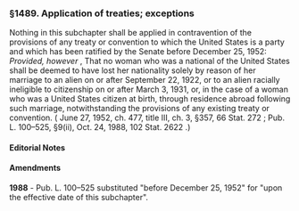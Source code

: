 <!--
url: https://uscode.house.gov/view.xhtml?req=granuleid:USC-prelim-title8-section1489&num=0&edition=prelim
date_accessed: 2024-07-28 23:46:08
-->
### §1489\. Application of treaties; exceptions
 Nothing in this subchapter shall be applied in contravention of the provisions of any treaty or convention to which the United States is a party and which has been ratified by the Senate before December 25, 1952:
 *Provided, however* 
 , That no woman who was a national of the United States shall be deemed to have lost her nationality solely by reason of her marriage to an alien on or after September 22, 1922, or to an alien racially ineligible to citizenship on or after March 3, 1931, or, in the case of a woman who was a United States citizen at birth, through residence abroad following such marriage, notwithstanding the provisions of any existing treaty or convention.
 (
 June 27, 1952, ch. 477, title III, ch. 3, §357,
 66 Stat. 272
 ;
 Pub. L. 100–525,
 §9(ii), Oct. 24, 1988,
 102 Stat. 2622
 .)
#### **Editorial Notes**
#### Amendments
**1988** 
 \-
 Pub. L. 100–525
 substituted "before December 25, 1952" for "upon the effective date of this subchapter".

